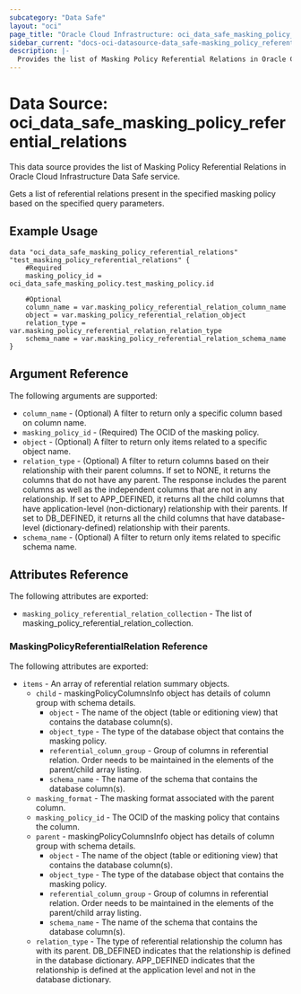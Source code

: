 ```yaml
---
subcategory: "Data Safe"
layout: "oci"
page_title: "Oracle Cloud Infrastructure: oci_data_safe_masking_policy_referential_relations"
sidebar_current: "docs-oci-datasource-data_safe-masking_policy_referential_relations"
description: |-
  Provides the list of Masking Policy Referential Relations in Oracle Cloud Infrastructure Data Safe service
---
```


# Data Source: oci_data_safe_masking_policy_referential_relations
This data source provides the list of Masking Policy Referential Relations in Oracle Cloud Infrastructure Data Safe service.

Gets a list of referential relations present in the specified masking policy based on the specified query parameters.


## Example Usage

```hcl
data "oci_data_safe_masking_policy_referential_relations" "test_masking_policy_referential_relations" {
	#Required
	masking_policy_id = oci_data_safe_masking_policy.test_masking_policy.id

	#Optional
	column_name = var.masking_policy_referential_relation_column_name
	object = var.masking_policy_referential_relation_object
	relation_type = var.masking_policy_referential_relation_relation_type
	schema_name = var.masking_policy_referential_relation_schema_name
}
```

## Argument Reference

The following arguments are supported:

* `column_name` - (Optional) A filter to return only a specific column based on column name.
* `masking_policy_id` - (Required) The OCID of the masking policy.
* `object` - (Optional) A filter to return only items related to a specific object name.
* `relation_type` - (Optional) A filter to return columns based on their relationship with their parent columns. If set to NONE, it returns the columns that do not have any parent. The response includes the parent columns as well as the independent columns that are not in any relationship. If set to APP_DEFINED, it returns all the child columns that have application-level (non-dictionary) relationship with their parents. If set to DB_DEFINED, it returns all the child columns that have database-level (dictionary-defined) relationship with their parents. 
* `schema_name` - (Optional) A filter to return only items related to specific schema name.


## Attributes Reference

The following attributes are exported:

* `masking_policy_referential_relation_collection` - The list of masking_policy_referential_relation_collection.

### MaskingPolicyReferentialRelation Reference

The following attributes are exported:

* `items` - An array of referential relation summary objects.
	* `child` - maskingPolicyColumnsInfo object has details of column group with schema details.
		* `object` - The name of the object (table or editioning view) that contains the database column(s).
		* `object_type` - The type of the database object that contains the masking policy.
		* `referential_column_group` - Group of columns in referential relation. Order needs to be maintained in the elements of the parent/child array listing. 
		* `schema_name` - The name of the schema that contains the database column(s).
	* `masking_format` - The masking format associated with the parent column.
	* `masking_policy_id` - The OCID of the masking policy that contains the column.
	* `parent` - maskingPolicyColumnsInfo object has details of column group with schema details.
		* `object` - The name of the object (table or editioning view) that contains the database column(s).
		* `object_type` - The type of the database object that contains the masking policy.
		* `referential_column_group` - Group of columns in referential relation. Order needs to be maintained in the elements of the parent/child array listing. 
		* `schema_name` - The name of the schema that contains the database column(s).
	* `relation_type` - The type of referential relationship the column has with its parent. DB_DEFINED indicates that the relationship is defined in the database dictionary. APP_DEFINED indicates that the relationship is defined at the application level and not in the database dictionary. 

